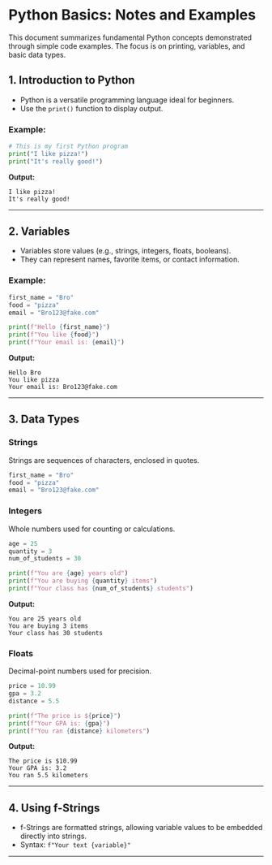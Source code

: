 # Python Basics: Notes and Examples

This document summarizes fundamental Python concepts demonstrated through simple code examples. The focus is on printing, variables, and basic data types.

## 1. **Introduction to Python**
- Python is a versatile programming language ideal for beginners.
- Use the `print()` function to display output.

### Example:
```python
# This is my first Python program
print("I like pizza!")
print("It's really good!")
```

**Output:**
```
I like pizza!
It's really good!
```

---

## 2. **Variables**
- Variables store values (e.g., strings, integers, floats, booleans).
- They can represent names, favorite items, or contact information.

### Example:
```python
first_name = "Bro"
food = "pizza"
email = "Bro123@fake.com"

print(f"Hello {first_name}")
print(f"You like {food}")
print(f"Your email is: {email}")
```

**Output:**
```
Hello Bro
You like pizza
Your email is: Bro123@fake.com
```

---

## 3. **Data Types**

### **Strings**
Strings are sequences of characters, enclosed in quotes.

```python
first_name = "Bro"
food = "pizza"
email = "Bro123@fake.com"
```

### **Integers**
Whole numbers used for counting or calculations.

```python
age = 25
quantity = 3
num_of_students = 30

print(f"You are {age} years old")
print(f"You are buying {quantity} items")
print(f"Your class has {num_of_students} students")
```

**Output:**
```
You are 25 years old
You are buying 3 items
Your class has 30 students
```

### **Floats**
Decimal-point numbers used for precision.

```python
price = 10.99
gpa = 3.2
distance = 5.5

print(f"The price is ${price}")
print(f"Your GPA is: {gpa}")
print(f"You ran {distance} kilometers")
```

**Output:**
```
The price is $10.99
Your GPA is: 3.2
You ran 5.5 kilometers
```

---

## 4. **Using f-Strings**
- f-Strings are formatted strings, allowing variable values to be embedded directly into strings.
- Syntax: `f"Your text {variable}"`

---
